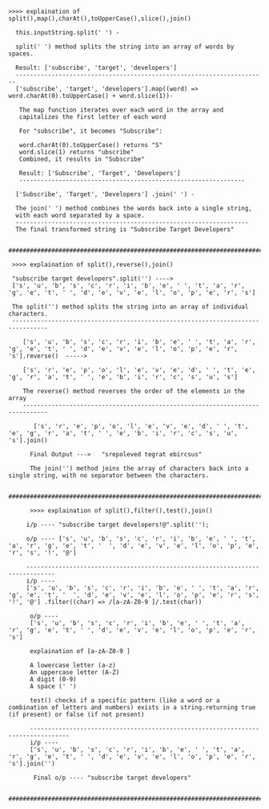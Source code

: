 
    >>>> explaination of split(),map(),charAt(),toUpperCase(),slice(),join()

      this.inputString.split(' ') - 

      split(' ') method splits the string into an array of words by spaces.

      Result: ['subscribe', 'target', 'developers']
      ----------------------------------------------------------------------
      ['subscribe', 'target', 'developers'].map((word) => word.charAt(0).toUpperCase() + word.slice(1))-

       The map function iterates over each word in the array and
       capitalizes the first letter of each word

       For "subscribe", it becomes "Subscribe":

       word.charAt(0).toUpperCase() returns "S"
       word.slice(1) returns "ubscribe"
       Combined, it results in "Subscribe"

       Result: ['Subscribe', 'Target', 'Developers']
       ---------------------------------------------------------------

      ['Subscribe', 'Target', 'Developers'] .join(' ') - 
       
      The join(' ') method combines the words back into a single string,
      with each word separated by a space.
      -----------------------------------------------------------------
      The final transformed string is "Subscribe Target Developers"

     ################################################################################################
     
     >>>> explaination of split(),reverse(),join()

     "subscribe target developers".split('') ----> 
     ['s', 'u', 'b', 's', 'c', 'r', 'i', 'b', 'e', ' ', 't', 'a', 'r', 'g', 'e', 't', ' ', 'd', 'e', 'v', 'e', 'l', 'o', 'p', 'e', 'r', 's']
     
     The split('') method splits the string into an array of individual characters.
     --------------------------------------------------------------------------------
     
        ['s', 'u', 'b', 's', 'c', 'r', 'i', 'b', 'e', ' ', 't', 'a', 'r', 'g', 'e', 't', ' ', 'd', 'e', 'v', 'e', 'l', 'o', 'p', 'e', 'r', 's'].reverse()  ----->

        ['s', 'r', 'e', 'p', 'o', 'l', 'e', 'v', 'e', 'd', ' ', 't', 'e', 'g', 'r', 'a', 't', ' ', 'e', 'b', 'i', 'r', 'c', 's', 'u', 's']

        The reverse() method reverses the order of the elements in the array
        -----------------------------------------------------------------------------

           ['s', 'r', 'e', 'p', 'o', 'l', 'e', 'v', 'e', 'd', ' ', 't', 'e', 'g', 'r', 'a', 't', ' ', 'e', 'b', 'i', 'r', 'c', 's', 'u', 's'].join()

          Final Output --->   "srepoleved tegrat ebircsus"

          The join('') method joins the array of characters back into a single string, with no separator between the characters.

          ##########################################################################################

          >>>> explaination of split(),filter(),test(),join()

         i/p ---- "subscribe target developers!@".split('');

         o/p ---- ['s', 'u', 'b', 's', 'c', 'r', 'i', 'b', 'e', ' ', 't', 'a', 'r', 'g', 'e', 't', '  ', 'd', 'e', 'v', 'e', 'l', 'o', 'p', 'e', 'r', 's', '!', '@']  

         ------------------------------------------------------------------------------
         i/p ----
         ['s', 'u', 'b', 's', 'c', 'r', 'i', 'b', 'e', ' ', 't', 'a', 'r', 'g', 'e', 't', '  ', 'd', 'e', 'v', 'e', 'l', 'o', 'p', 'e', 'r', 's', '!', '@'] .filter((char) => /[a-zA-Z0-9 ]/.test(char))

          o/p ----
          ['s', 'u', 'b', 's', 'c', 'r', 'i', 'b', 'e', ' ', 't', 'a', 'r', 'g', 'e', 't', ' ', 'd', 'e', 'v', 'e', 'l', 'o', 'p', 'e', 'r', 's']

          explaination of [a-zA-Z0-9 ] 

          A lowercase letter (a-z)
          An uppercase letter (A-Z)
          A digit (0-9)
          A space (' ')

          test() checks if a specific pattern (like a word or a combination of letters and numbers) exists in a string.returning true (if present) or false (if not present)

          ---------------------------------------------------------------------------------
          i/p ----
          ['s', 'u', 'b', 's', 'c', 'r', 'i', 'b', 'e', ' ', 't', 'a', 'r', 'g', 'e', 't', ' ', 'd', 'e', 'v', 'e', 'l', 'o', 'p', 'e', 'r', 's'].join('')

           Final o/p ---- "subscribe target developers"

           #######################################################################################
            
       
        





